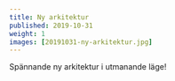 ```yaml
---
title: Ny arkitektur
published: 2019-10-31
weight: 1
images: [20191031-ny-arkitektur.jpg]
---
```


Spännande ny arkitektur i utmanande läge!
